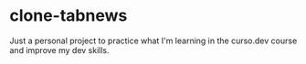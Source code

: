 # clone-tabnews

Just a personal project to practice what I'm learning in the curso.dev course and improve my dev skills.
